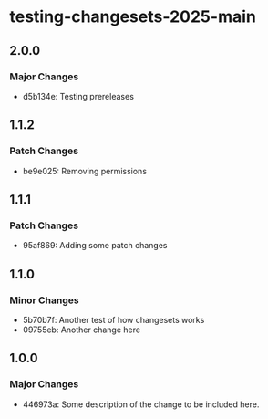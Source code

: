 # testing-changesets-2025-main

## 2.0.0

### Major Changes

- d5b134e: Testing prereleases

## 1.1.2

### Patch Changes

- be9e025: Removing permissions

## 1.1.1

### Patch Changes

- 95af869: Adding some patch changes

## 1.1.0

### Minor Changes

- 5b70b7f: Another test of how changesets works
- 09755eb: Another change here

## 1.0.0

### Major Changes

- 446973a: Some description of the change to be included here.
